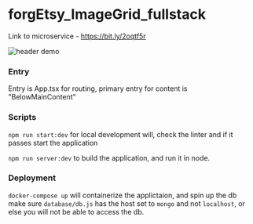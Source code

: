 # forgEtsy_ImageGrid_fullstack

Link to microservice - https://bit.ly/2oqtf5r

![header demo](https://thumbs.gfycat.com/CavernousAdmiredCod-size_restricted.gif)

### Entry

Entry is App.tsx for routing, primary entry for content is "BelowMainContent"

### Scripts

`npm run start:dev` for local development will, check the linter and if it passes start the application

`npm run server:dev` to build the application, and run it in node.

### Deployment

`docker-compose up` will containerize the applictaion, and spin up the db
make sure `database/db.js` has the host set to `mongo` and not `localhost`, or else you will not be able to access the db.
